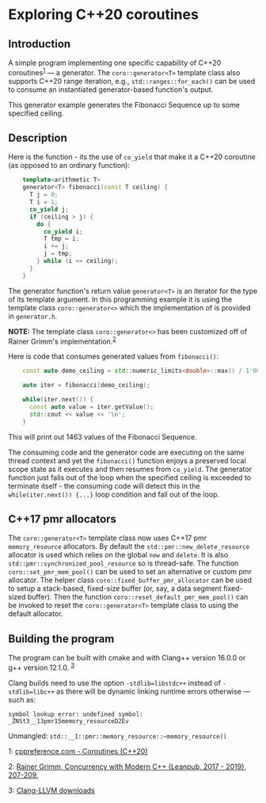 # Exploring C++20 coroutines

## Introduction

A simple program implementing one specific capability of C++20 coroutines<sup>[1](#fn1)</sup> — a generator. The `coro::generator<T>` template class also supports C++20 range iteration, e.g., `std::ranges::for_each()` can be used to consume an instantiated generator-based function's output.

This generator example generates the Fibonacci Sequence up to some specified ceiling.

## Description

Here is the function - its the use of `co_yield` that make it a C++20 coroutine (as opposed to an ordinary function):

```cpp
    template<arithmetic T>
    generator<T> fibonacci(const T ceiling) {
      T j = 0;
      T i = 1;
      co_yield j;
      if (ceiling > j) {
        do {
          co_yield i;
          T tmp = i;
          i += j;
          j = tmp;
        } while (i <= ceiling);
      }
    }
```
The generator function's return value `generator<T>` is an iterator for the type of its template argument. In this programming example it is using the template class `coro::generator<>` which the implementation of is provided in `generator.h`.

**NOTE:** The template class `coro::generator<>` has been customized off of Rainer Grimm's implementation.<sup>[2](#fn2)</sup>

Here is code that consumes generated values from `fibonacci()`:
```cpp
    const auto demo_ceiling = std::numeric_limits<double>::max() / 1'000.0f;

    auto iter = fibonacci(demo_ceiling);

    while(iter.next()) {
      const auto value = iter.getValue();
      std::cout << value << '\n';
    }

```
This will print out 1463 values of the Fibonacci Sequence.

The consuming code and the generator code are executing on the same thread context and yet the `fibonacci()` function enjoys a preserved local scope state as it executes and then resumes from `co_yield`. The generator function just falls out of the loop when the specified ceiling is exceeded to terminate itself - the consuming code will detect this in the `while(iter.next()) {...}` loop condition and fall out of the loop.

## C++17 pmr allocators

The `coro::generator<T>` template class now uses C++17 pmr `memory_resource` allocators. By default the `std::pmr::new_delete_resource` allocator is used which relies on the global `new` and `delete`. It is also `std::pmr::synchronized_pool_resource` so is thread-safe. The function `coro::set_pmr_mem_pool()` can be used to set an alternative or custom pmr allocator. The helper class `coro::fixed_buffer_pmr_allocator` can be used to setup a stack-based, fixed-size buffer (or, say, a data segment fixed-sized buffer). Then the function `coro::reset_default_pmr_mem_pool()` can be invoked to reset the `coro::generator<T>` template class to using the default allocator.

## Building the program

The program can be built with cmake and with Clang++ version 16.0.0 or g++ version 12.1.0. <sup>[3](#fn3)</sup>

Clang builds need to use the option `-stdlib=libstdc++` instead of `-stdlib=libc++` as there will be dynamic linking runtime errors otherwise — such as:

```
symbol lookup error: undefined symbol: _ZNSt3__13pmr15memory_resourceD2Ev
```

Unmangled: `std::__1::pmr::memory_resource::~memory_resource()`


<a name="fn1">1</a>: [cppreference.com - Coroutines (C++20)](https://en.cppreference.com/w/cpp/language/coroutines)

<a name="fn2">2</a>: [Rainer Grimm, Concurrency with Modern C++ (Leanpub, 2017 - 2019), 207-209.](https://leanpub.com/concurrencywithmodernc)

<a name="fn3">3</a>: [Clang-LLVM downloads](http://releases.llvm.org/download.html#16.0.0)
